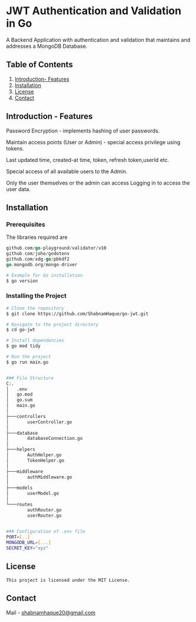 
# JWT Authentication and Validation in Go

A Backend Application with authentication and validation that maintains and addresses a MongoDB Database.
## Table of Contents
1. [Introduction- Features](#introduction)
2. [Installation](#installation)
3. [License](#license)
4. [Contact](#contact)

## Introduction - Features
Password Encryption - implements hashing of user passwords.

Maintain access points (User or Admin) - special access privilege using tokens.

Last updated time, created-at time, token, refresh token,userId etc.

Special access of all available users to the Admin.

Only the user themselves or the admin can access Logging in to access the user data.

## Installation

### Prerequisites
The libraries required are
```go
github.com/go-playground/validator/v10
github.com/joho/godotenv
github.com/xdg-go/pbkdf2
go.mongodb.org/mongo-driver
```

```bash
# Example for Go installation
$ go version
```

### Installing the Project

```bash
# Clone the repository
$ git clone https://github.com/ShabnamHaque/go-jwt.git

# Navigate to the project directory
$ cd go-jwt

# Install dependencies
$ go mod tidy

# Run the project
$ go run main.go


### File Structure
C:.
│   .env
│   go.mod
│   go.sum
│   main.go
│   
├───controllers
│       userController.go
│       
├───database
│       databaseConnection.go
│       
├───helpers
│       AuthHelper.go
│       TokenHelper.go
│
├───middleware
│       authMiddleware.go
│
├───models
│       userModel.go
│
└───routes
        authRouter.go
        userRouter.go
  

### Configuration of .env file
PORT=[..]
MONGODB_URL=[...]
SECRET_KEY="xyz"

```

<!-- 
## API Reference
Document the project's API, including all public methods, structures, and interfaces. Provide a description, input parameters, and return values for each.
 -->


## License
```
This project is licensed under the MIT License.
```

## Contact
Mail - shabnamhaque20@gmail.com
